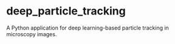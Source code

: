 # deep_particle_tracking
A Python application for deep learning-based particle tracking in microscopy images.
